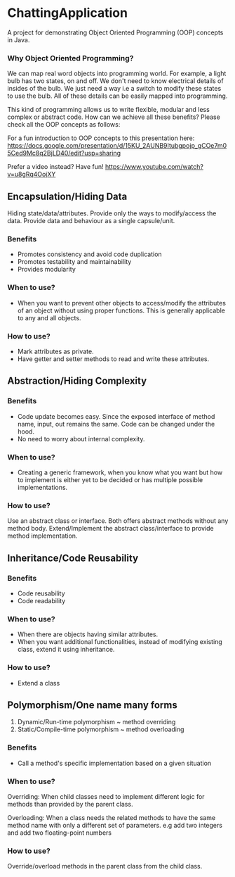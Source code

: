 # ChattingApplication
 A project for demonstrating Object Oriented Programming (OOP) concepts in Java.

### Why Object Oriented Programming?
We can map real word objects into programming world.
For example, a light bulb has two states, on and off.
We don't need to know electrical details of insides of the bulb. We just need a way i.e a switch to modify these states to use the bulb.
All of these details can be easily mapped into programming. 

This kind of programming allows us to write flexible, modular and less complex or abstract code.
How can we achieve all these benefits? Please check all the OOP concepts as follows:

 For a fun introduction to OOP concepts to this presentation here:
 https://docs.google.com/presentation/d/15KU_2AUNB9Itubgpojp_gCOe7m05Ced9Mc8q2BjLD40/edit?usp=sharing

 Prefer a video instead? Have fun! https://www.youtube.com/watch?v=u8gRq4OojXY
  
## Encapsulation/Hiding Data

Hiding state/data/attributes. Provide only the ways to modify/access the data. Provide data and behaviour as a single capsule/unit.
 
### Benefits
 
 * Promotes consistency and avoid code duplication
 * Promotes testability and maintainability
 * Provides modularity
    
### When to use?
 
 * When you want to prevent other objects to access/modify the attributes of an object without using proper functions.
  This is generally applicable to any and all objects.
  
### How to use?
 * Mark attributes as private.
 * Have getter and setter methods to read and write these attributes.
 
## Abstraction/Hiding Complexity

### Benefits
 * Code update becomes easy. Since the exposed interface of method name, input, out remains the same. Code can be changed under the hood. 
 * No need to worry about internal complexity.
### When to use?
 * Creating a generic framework, when you know what you want but how to implement is either yet to be decided or has multiple possible implementations.
### How to use?
Use an abstract class or interface. Both offers abstract methods without any method body.
Extend/Implement the abstract class/interface to provide method implementation.
  
## Inheritance/Code Reusability

### Benefits

* Code reusability  
* Code readability

### When to use?

* When there are objects having similar attributes.
* When you want additional functionalities, instead of modifying existing class,
extend it using inheritance. 

### How to use?
* Extend a class

## Polymorphism/One name many forms
1. Dynamic/Run-time polymorphism ~ method overriding
2. Static/Compile-time polymorphism ~ method overloading

### Benefits
* Call a method's specific implementation based on a given situation

### When to use?
Overriding: When child classes need to implement different logic for methods than provided by the parent class. 

Overloading: When a class needs the related methods to have the same method name with only a different set of parameters.
e.g add two integers and add two floating-point numbers

### How to use?
Override/overload methods in the parent class from the child class.

